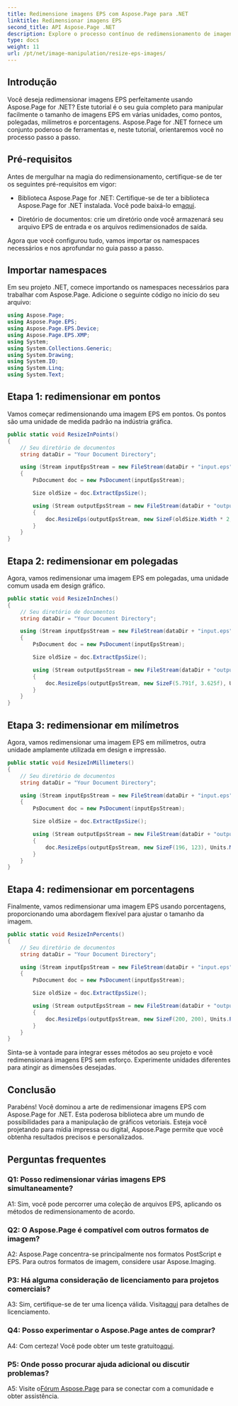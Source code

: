 ```yaml
---
title: Redimensione imagens EPS com Aspose.Page para .NET
linktitle: Redimensionar imagens EPS
second_title: API Aspose.Page .NET
description: Explore o processo contínuo de redimensionamento de imagens EPS em .NET usando Aspose.Page. Obtenha precisão em pontos, polegadas, milímetros e porcentagens sem esforço.
type: docs
weight: 11
url: /pt/net/image-manipulation/resize-eps-images/
---
```

## Introdução

Você deseja redimensionar imagens EPS perfeitamente usando Aspose.Page for .NET? Este tutorial é o seu guia completo para manipular facilmente o tamanho de imagens EPS em várias unidades, como pontos, polegadas, milímetros e porcentagens. Aspose.Page for .NET fornece um conjunto poderoso de ferramentas e, neste tutorial, orientaremos você no processo passo a passo.

## Pré-requisitos

Antes de mergulhar na magia do redimensionamento, certifique-se de ter os seguintes pré-requisitos em vigor:

-  Biblioteca Aspose.Page for .NET: Certifique-se de ter a biblioteca Aspose.Page for .NET instalada. Você pode baixá-lo em[aqui](https://releases.aspose.com/page/net/).

- Diretório de documentos: crie um diretório onde você armazenará seu arquivo EPS de entrada e os arquivos redimensionados de saída.

Agora que você configurou tudo, vamos importar os namespaces necessários e nos aprofundar no guia passo a passo.

## Importar namespaces

Em seu projeto .NET, comece importando os namespaces necessários para trabalhar com Aspose.Page. Adicione o seguinte código no início do seu arquivo:

```csharp
using Aspose.Page;
using Aspose.Page.EPS;
using Aspose.Page.EPS.Device;
using Aspose.Page.EPS.XMP;
using System;
using System.Collections.Generic;
using System.Drawing;
using System.IO;
using System.Linq;
using System.Text;
```

## Etapa 1: redimensionar em pontos

Vamos começar redimensionando uma imagem EPS em pontos. Os pontos são uma unidade de medida padrão na indústria gráfica.

```csharp
public static void ResizeInPoints()
{
    // Seu diretório de documentos
    string dataDir = "Your Document Directory";

    using (Stream inputEpsStream = new FileStream(dataDir + "input.eps", FileMode.Open, FileAccess.Read))
    {
        PsDocument doc = new PsDocument(inputEpsStream);

        Size oldSize = doc.ExtractEpsSize();

        using (Stream outputEpsStream = new FileStream(dataDir + "output_resize_points.eps", FileMode.Create, FileAccess.Write))
        {
            doc.ResizeEps(outputEpsStream, new SizeF(oldSize.Width * 2, oldSize.Height * 2), Units.Points);
        }
    }
}
```

## Etapa 2: redimensionar em polegadas

Agora, vamos redimensionar uma imagem EPS em polegadas, uma unidade comum usada em design gráfico.

```csharp
public static void ResizeInInches()
{
    // Seu diretório de documentos
    string dataDir = "Your Document Directory";

    using (Stream inputEpsStream = new FileStream(dataDir + "input.eps", FileMode.Open, FileAccess.Read))
    {
        PsDocument doc = new PsDocument(inputEpsStream);

        Size oldSize = doc.ExtractEpsSize();

        using (Stream outputEpsStream = new FileStream(dataDir + "output_resize_inches.eps", FileMode.Create, FileAccess.Write))
        {
            doc.ResizeEps(outputEpsStream, new SizeF(5.791f, 3.625f), Units.Inches);
        }
    }
}
```

## Etapa 3: redimensionar em milímetros

Agora, vamos redimensionar uma imagem EPS em milímetros, outra unidade amplamente utilizada em design e impressão.

```csharp
public static void ResizeInMillimeters()
{
    // Seu diretório de documentos
    string dataDir = "Your Document Directory";

    using (Stream inputEpsStream = new FileStream(dataDir + "input.eps", FileMode.Open, FileAccess.Read))
    {
        PsDocument doc = new PsDocument(inputEpsStream);

        Size oldSize = doc.ExtractEpsSize();

        using (Stream outputEpsStream = new FileStream(dataDir + "output_resize_mms.eps", FileMode.Create, FileAccess.Write))
        {
            doc.ResizeEps(outputEpsStream, new SizeF(196, 123), Units.Millimeters);
        }
    }
}
```

## Etapa 4: redimensionar em porcentagens

Finalmente, vamos redimensionar uma imagem EPS usando porcentagens, proporcionando uma abordagem flexível para ajustar o tamanho da imagem.

```csharp
public static void ResizeInPercents()
{
    // Seu diretório de documentos
    string dataDir = "Your Document Directory";

    using (Stream inputEpsStream = new FileStream(dataDir + "input.eps", FileMode.Open, FileAccess.Read))
    {
        PsDocument doc = new PsDocument(inputEpsStream);

        Size oldSize = doc.ExtractEpsSize();

        using (Stream outputEpsStream = new FileStream(dataDir + "output_resize_percents.eps", FileMode.Create, FileAccess.Write))
        {
            doc.ResizeEps(outputEpsStream, new SizeF(200, 200), Units.Percents);
        }
    }
}
```

Sinta-se à vontade para integrar esses métodos ao seu projeto e você redimensionará imagens EPS sem esforço. Experimente unidades diferentes para atingir as dimensões desejadas.

## Conclusão

Parabéns! Você dominou a arte de redimensionar imagens EPS com Aspose.Page for .NET. Esta poderosa biblioteca abre um mundo de possibilidades para a manipulação de gráficos vetoriais. Esteja você projetando para mídia impressa ou digital, Aspose.Page permite que você obtenha resultados precisos e personalizados.

## Perguntas frequentes

### Q1: Posso redimensionar várias imagens EPS simultaneamente?

A1: Sim, você pode percorrer uma coleção de arquivos EPS, aplicando os métodos de redimensionamento de acordo.

### Q2: O Aspose.Page é compatível com outros formatos de imagem?

A2: Aspose.Page concentra-se principalmente nos formatos PostScript e EPS. Para outros formatos de imagem, considere usar Aspose.Imaging.

### P3: Há alguma consideração de licenciamento para projetos comerciais?

 A3: Sim, certifique-se de ter uma licença válida. Visita[aqui](https://purchase.aspose.com/buy) para detalhes de licenciamento.

### Q4: Posso experimentar o Aspose.Page antes de comprar?

 A4: Com certeza! Você pode obter um teste gratuito[aqui](https://releases.aspose.com/).

### P5: Onde posso procurar ajuda adicional ou discutir problemas?

 A5: Visite o[Fórum Aspose.Page](https://forum.aspose.com/c/page/39) para se conectar com a comunidade e obter assistência.